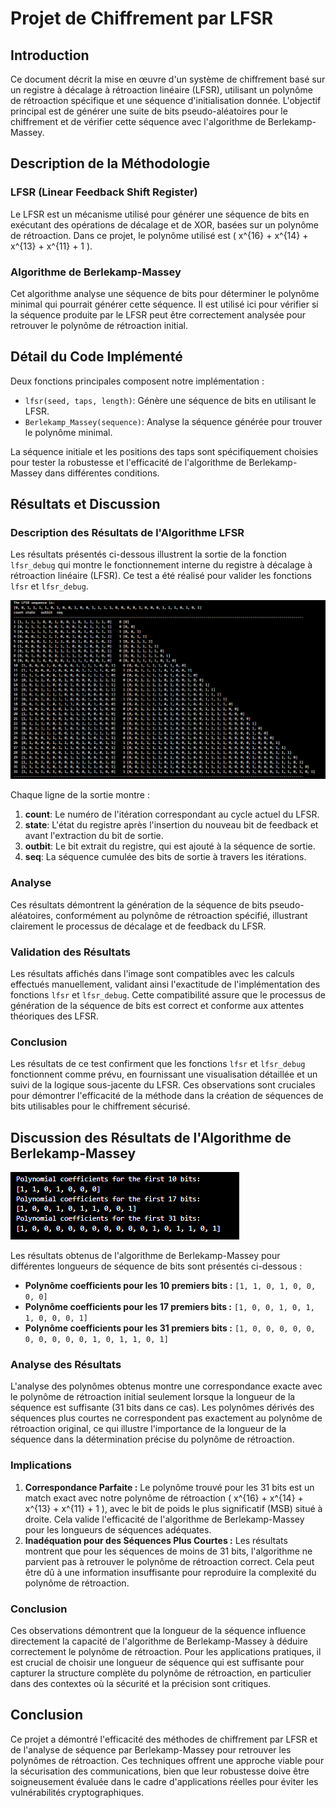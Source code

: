 # Projet de Chiffrement par LFSR

## Introduction
Ce document décrit la mise en œuvre d'un système de chiffrement basé sur un registre à décalage à rétroaction linéaire (LFSR), utilisant un polynôme de rétroaction spécifique et une séquence d'initialisation donnée. L'objectif principal est de générer une suite de bits pseudo-aléatoires pour le chiffrement et de vérifier cette séquence avec l'algorithme de Berlekamp-Massey.

## Description de la Méthodologie
### LFSR (Linear Feedback Shift Register)
Le LFSR est un mécanisme utilisé pour générer une séquence de bits en exécutant des opérations de décalage et de XOR, basées sur un polynôme de rétroaction. Dans ce projet, le polynôme utilisé est \( x^{16} + x^{14} + x^{13} + x^{11} + 1 \).

### Algorithme de Berlekamp-Massey
Cet algorithme analyse une séquence de bits pour déterminer le polynôme minimal qui pourrait générer cette séquence. Il est utilisé ici pour vérifier si la séquence produite par le LFSR peut être correctement analysée pour retrouver le polynôme de rétroaction initial.

## Détail du Code Implémenté
Deux fonctions principales composent notre implémentation :
- `lfsr(seed, taps, length)`: Génère une séquence de bits en utilisant le LFSR.
- `Berlekamp_Massey(sequence)`: Analyse la séquence générée pour trouver le polynôme minimal.

La séquence initiale et les positions des taps sont spécifiquement choisies pour tester la robustesse et l'efficacité de l'algorithme de Berlekamp-Massey dans différentes conditions.

## Résultats et Discussion

### Description des Résultats de l'Algorithme LFSR
Les résultats présentés ci-dessous illustrent la sortie de la fonction `lfsr_debug` qui montre le fonctionnement interne du registre à décalage à rétroaction linéaire (LFSR). Ce test a été réalisé pour valider les fonctions `lfsr` et `lfsr_debug`.

![LFSR Output](../../captures/lfsr.png)

Chaque ligne de la sortie montre :
1. **count**: Le numéro de l'itération correspondant au cycle actuel du LFSR.
2. **state**: L'état du registre après l'insertion du nouveau bit de feedback et avant l'extraction du bit de sortie.
3. **outbit**: Le bit extrait du registre, qui est ajouté à la séquence de sortie.
4. **seq**: La séquence cumulée des bits de sortie à travers les itérations.

### Analyse
Ces résultats démontrent la génération de la séquence de bits pseudo-aléatoires, conformément au polynôme de rétroaction spécifié, illustrant clairement le processus de décalage et de feedback du LFSR.

### Validation des Résultats
Les résultats affichés dans l'image sont compatibles avec les calculs effectués manuellement, validant ainsi l'exactitude de l'implémentation des fonctions `lfsr` et `lfsr_debug`. Cette compatibilité assure que le processus de génération de la séquence de bits est correct et conforme aux attentes théoriques des LFSR.

### Conclusion
Les résultats de ce test confirment que les fonctions `lfsr` et `lfsr_debug` fonctionnent comme prévu, en fournissant une visualisation détaillée et un suivi de la logique sous-jacente du LFSR. Ces observations sont cruciales pour démontrer l'efficacité de la méthode dans la création de séquences de bits utilisables pour le chiffrement sécurisé.

## Discussion des Résultats de l'Algorithme de Berlekamp-Massey

![Berlekanm Output](../../captures/berlekamp.png)

Les résultats obtenus de l'algorithme de Berlekamp-Massey pour différentes longueurs de séquence de bits sont présentés ci-dessous :

- **Polynôme coefficients pour les 10 premiers bits :** `[1, 1, 0, 1, 0, 0, 0, 0]`
- **Polynôme coefficients pour les 17 premiers bits :** `[1, 0, 0, 1, 0, 1, 1, 0, 0, 0, 1]`
- **Polynôme coefficients pour les 31 premiers bits :** `[1, 0, 0, 0, 0, 0, 0, 0, 0, 0, 0, 1, 0, 1, 1, 0, 1]`

### Analyse des Résultats

L'analyse des polynômes obtenus montre une correspondance exacte avec le polynôme de rétroaction initial seulement lorsque la longueur de la séquence est suffisante (31 bits dans ce cas). Les polynômes dérivés des séquences plus courtes ne correspondent pas exactement au polynôme de rétroaction original, ce qui illustre l'importance de la longueur de la séquence dans la détermination précise du polynôme de rétroaction.

### Implications

1. **Correspondance Parfaite :** Le polynôme trouvé pour les 31 bits est un match exact avec notre polynôme de rétroaction \( x^{16} + x^{14} + x^{13} + x^{11} + 1 \), avec le bit de poids le plus significatif (MSB) situé à droite. Cela valide l'efficacité de l'algorithme de Berlekamp-Massey pour les longueurs de séquences adéquates.
2. **Inadéquation pour des Séquences Plus Courtes :** Les résultats montrent que pour les séquences de moins de 31 bits, l'algorithme ne parvient pas à retrouver le polynôme de rétroaction correct. Cela peut être dû à une information insuffisante pour reproduire la complexité du polynôme de rétroaction.

### Conclusion

Ces observations démontrent que la longueur de la séquence influence directement la capacité de l'algorithme de Berlekamp-Massey à déduire correctement le polynôme de rétroaction. Pour les applications pratiques, il est crucial de choisir une longueur de séquence qui est suffisante pour capturer la structure complète du polynôme de rétroaction, en particulier dans des contextes où la sécurité et la précision sont critiques.


## Conclusion
Ce projet a démontré l'efficacité des méthodes de chiffrement par LFSR et de l'analyse de séquence par Berlekamp-Massey pour retrouver les polynômes de rétroaction. Ces techniques offrent une approche viable pour la sécurisation des communications, bien que leur robustesse doive être soigneusement évaluée dans le cadre d'applications réelles pour éviter les vulnérabilités cryptographiques.

